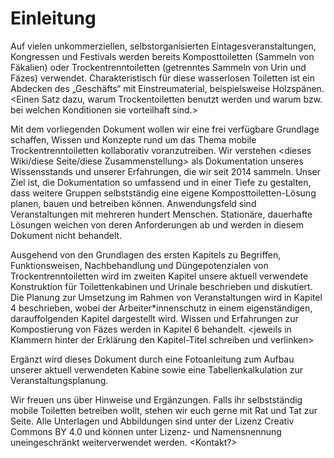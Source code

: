 # Einleitung

Auf vielen unkommerziellen, selbstorganisierten Eintagesveranstaltungen, Kongressen und Festivals werden bereits Komposttoiletten \(Sammeln von Fäkalien\) oder Trockentrenntoiletten \(getrenntes Sammeln von Urin und Fäzes\) verwendet. Charakteristisch für diese wasserlosen Toiletten ist ein Abdecken des „Geschäfts“ mit Einstreumaterial, beispielsweise Holzspänen. <Einen Satz dazu, warum Trockentoiletten benutzt werden und warum bzw. bei welchen Konditionen sie vorteilhaft sind.>

Mit dem vorliegenden Dokument wollen wir eine frei verfügbare Grundlage schaffen, Wissen und Konzepte rund um das Thema mobile Trockentrenntoiletten kollaborativ voranzutreiben. Wir verstehen <dieses Wiki/diese Seite/diese Zusammenstellung> als Dokumentation unseres Wissensstands und unserer Erfahrungen, die wir seit 2014 sammeln. Unser Ziel ist, die Dokumentation so umfassend und in einer Tiefe zu gestalten, dass weitere Gruppen selbstständig eine eigene Komposttoiletten-Lösung planen, bauen und betreiben können. Anwendungsfeld sind Veranstaltungen mit mehreren hundert Menschen. Stationäre, dauerhafte Lösungen weichen von deren Anforderungen ab und werden in diesem Dokument nicht behandelt.

Ausgehend von den Grundlagen des ersten Kapitels zu Begriffen, Funktionsweisen, Nachbehandlung und Düngepotenzialen von Trockentrenntoiletten wird im zweiten Kapitel unsere aktuell verwendete Konstruktion für Toilettenkabinen und Urinale beschrieben und diskutiert. Die Planung zur Umsetzung im Rahmen von Veranstaltungen wird in Kapitel 4 beschrieben, wobei der Arbeiter\*innenschutz in einem eigenständigen, darauffolgenden Kapitel dargestellt wird. Wissen und Erfahrungen zur Kompostierung von Fäzes werden in Kapitel 6 behandelt. <jeweils in Klammern hinter der Erklärung den Kapitel-Titel schreiben und verlinken>

Ergänzt wird dieses Dokument durch eine Fotoanleitung zum Aufbau unserer aktuell verwendeten Kabine sowie eine Tabellenkalkulation zur Veranstaltungsplanung.

Wir freuen uns über Hinweise und Ergänzungen. Falls ihr selbstständig mobile Toiletten betreiben wollt, stehen wir euch gerne mit Rat und Tat zur Seite. Alle Unterlagen und Abbildungen sind unter der Lizenz Creativ Commons BY 4.0 und können unter Lizenz- und Namensnennung uneingeschränkt weiterverwendet werden. <Kontakt?>

